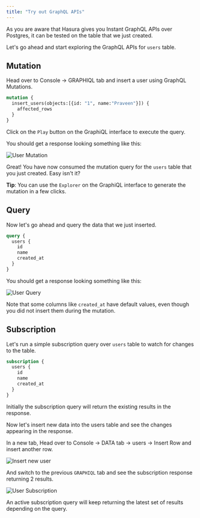 ```yaml
---
title: "Try out GraphQL APIs"
---
```


As you are aware that Hasura gives you Instant GraphQL APIs over Postgres, it can be tested on the table that we just created.

Let's go ahead and start exploring the GraphQL APIs for `users` table.

## Mutation

Head over to Console -> GRAPHIQL tab and insert a user using GraphQL Mutations.

```graphql
mutation {
  insert_users(objects:[{id: "1", name:"Praveen"}]) {
    affected_rows
  }
}
```

Click on the `Play` button on the GraphiQL interface to execute the query.

You should get a response looking something like this:

![User Mutation](https://graphql-engine-cdn.hasura.io/learn-hasura/assets/graphql-hasura/graphql-mutation-user.png)

Great! You have now consumed the mutation query for the `users` table that you just created. Easy isn't it?

**Tip**: You can use the `Explorer` on the GraphiQL interface to generate the mutation in a few clicks. 

## Query

Now let's go ahead and query the data that we just inserted.

```graphql
query {
  users {
    id
    name
    created_at
  }
}
```

You should get a response looking something like this:

![User Query](https://graphql-engine-cdn.hasura.io/learn-hasura/assets/graphql-hasura/graphql-query-user.png)

Note that some columns like `created_at` have default values, even though you did not insert them during the mutation.

## Subscription

Let's run a simple subscription query over `users` table to watch for changes to the table.

```graphql
subscription {
  users {
    id
    name
    created_at
  }
}
```

Initially the subscription query will return the existing results in the response.

Now let's insert new data into the users table and see the changes appearing in the response.

In a new tab, Head over to Console -> DATA tab -> users -> Insert Row and insert another row.

![Insert new user](https://graphql-engine-cdn.hasura.io/learn-hasura/assets/graphql-hasura/user-insert-new-row.png)

And switch to the previous `GRAPHIQL` tab and see the subscription response returning 2 results.

![User Subscription](https://graphql-engine-cdn.hasura.io/learn-hasura/assets/graphql-hasura/graphql-subscription-user.png)

An active subscription query will keep returning the latest set of results depending on the query.



